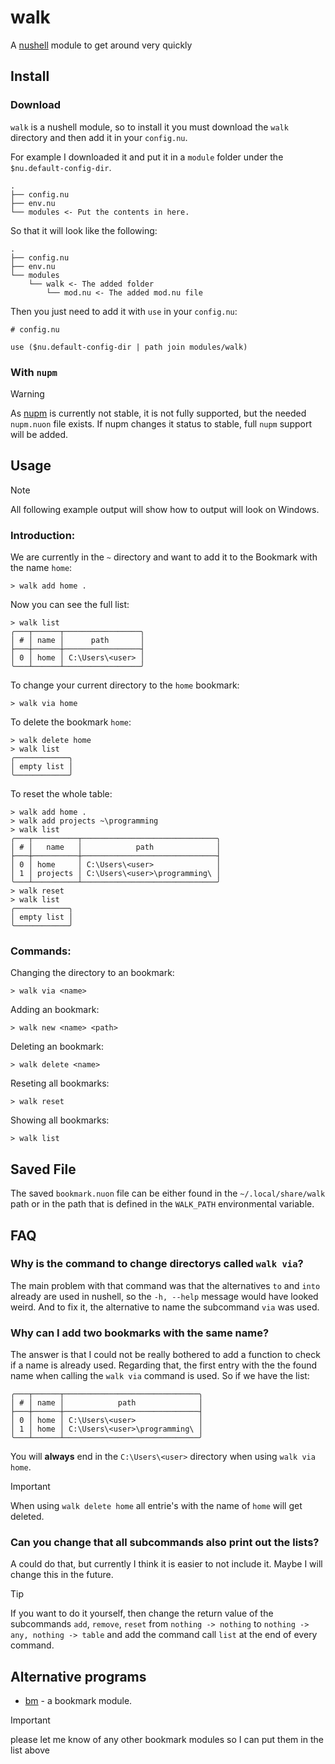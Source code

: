 # walk

A [nushell](https://www.nushell.sh) module to get around very quickly

## Install

### Download

`walk` is a nushell module, so to install it you must download the `walk`
directory and then add it in your `config.nu`.

For example I downloaded it and put it in a `module` folder under the
`$nu.default-config-dir`.

```
.
├── config.nu
├── env.nu
└── modules <- Put the contents in here.
```

So that it will look like the following:

```
.
├── config.nu
├── env.nu
└── modules
    └── walk <- The added folder
        └── mod.nu <- The added mod.nu file
```

Then you just need to add it with `use` in your `config.nu`:

```nushell
# config.nu

use ($nu.default-config-dir | path join modules/walk)
```

### With `nupm`

> [!WARNING]
> As [nupm](https://github.com/nushell/nupm) is currently not stable,
> it is not fully supported, but the needed `nupm.nuon` file exists. If nupm
> changes it status to stable, full `nupm` support will be added.

## Usage

> [!NOTE]
> All following example output will show how to output will look on Windows.

### Introduction:

We are currently in the `~` directory and want to add it to the Bookmark with
the name `home`:

```nushell
> walk add home .
```

Now you can see the full list:

```nushell
> walk list
╭───┬──────┬─────────────────╮
│ # │ name │      path       │
├───┼──────┼─────────────────┤
│ 0 │ home │ C:\Users\<user> │
╰───┴──────┴─────────────────╯
```

To change your current directory to the `home` bookmark:
```nushell
> walk via home
```

To delete the bookmark `home`:

```nushell
> walk delete home
> walk list
╭────────────╮
│ empty list │
╰────────────╯
```

To reset the whole table:

```nushell
> walk add home .
> walk add projects ~\programming
> walk list
╭───┬──────────┬──────────────────────────────╮
│ # │   name   │            path              │
├───┼──────────┼──────────────────────────────┤
│ 0 │ home     │ C:\Users\<user>              │
│ 1 │ projects │ C:\Users\<user>\programming\ │
╰───┴──────────┴──────────────────────────────╯
> walk reset
> walk list
╭────────────╮
│ empty list │
╰────────────╯
```

### Commands:

Changing the directory to an bookmark:

```nushell
> walk via <name>
```

Adding an bookmark:

```nushell
> walk new <name> <path>
```

Deleting an bookmark:

```nushell
> walk delete <name>
```

Reseting all bookmarks:

```nushell
> walk reset
```

Showing all bookmarks:

```nushell
> walk list
```

## Saved File

The saved `bookmark.nuon` file can be either found in the `~/.local/share/walk`
path or in the path that is defined in the `WALK_PATH` environmental variable.

## FAQ

### Why is the command to change directorys called `walk via`?

The main problem with that command was that the alternatives `to` and `into`
already are used in nushell, so the `-h, --help` message would have looked
weird. And to fix it, the alternative to name the subcommand `via` was used.

### Why can I add two bookmarks with the same name?

The answer is that I could not be really bothered to add a function to check if
a name is already used. Regarding that, the first entry with the the found name
when calling the `walk via` command is used. So if we have the list:

```nushell
╭───┬──────┬──────────────────────────────╮
│ # │ name │            path              │
├───┼──────┼──────────────────────────────┤
│ 0 │ home │ C:\Users\<user>              │
│ 1 │ home │ C:\Users\<user>\programming\ │
╰───┴──────┴──────────────────────────────╯
```

You will **always** end in the `C:\Users\<user>` directory when using `walk via home`.

> [!IMPORTANT]
> When using `walk delete home` all entrie's with the name of `home`
> will get deleted.

### Can you change that all subcommands also print out the lists?

A could do that, but currently I think it is easier to not include it. Maybe I
will change this in the future.

> [!TIP]
> If you want to do it yourself, then change the return value of the subcommands
> `add`, `remove`, `reset` from `nothing -> nothing` to
> `nothing -> any, nothing -> table` and add the command call `list` at the end
> of every command.

## Alternative programs

- [bm](https://raw.githubusercontent.com/nushell/nu_scripts/main/modules/filesystem/bm.nu) -
  a bookmark module.

> [!IMPORTANT]
> please let me know of any other bookmark modules so I can put them in the list
> above
